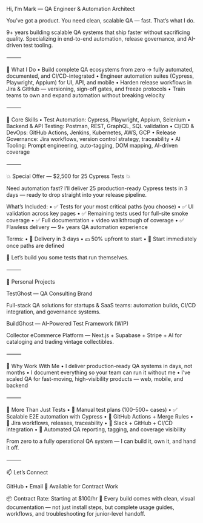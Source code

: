 Hi, I’m Mark — QA Engineer & Automation Architect

You’ve got a product.
You need clean, scalable QA — fast.
That’s what I do.

9+ years building scalable QA systems that ship faster without sacrificing quality.
Specializing in end-to-end automation, release governance, and AI-driven test tooling.

⸻

🔹 What I Do
	•	Build complete QA ecosystems from zero → fully automated, documented, and CI/CD-integrated
	•	Engineer automation suites (Cypress, Playwright, Appium) for UI, API, and mobile
	•	Harden release workflows in Jira & GitHub — versioning, sign-off gates, and freeze protocols
	•	Train teams to own and expand automation without breaking velocity

⸻

🔹 Core Skills
	•	Test Automation: Cypress, Playwright, Appium, Selenium
	•	Backend & API Testing: Postman, REST, GraphQL, SQL validation
	•	CI/CD & DevOps: GitHub Actions, Jenkins, Kubernetes, AWS, GCP
	•	Release Governance: Jira workflows, version control strategy, traceability
	•	AI Tooling: Prompt engineering, auto-tagging, DOM mapping, AI-driven coverage

⸻

💥 Special Offer — $2,500 for 25 Cypress Tests 💥

Need automation fast?
I’ll deliver 25 production-ready Cypress tests in 3 days — ready to drop straight into your release pipeline.

What’s Included:
	•	✅ Tests for your most critical paths (you choose)
	•	✅ UI validation across key pages
	•	✅ Remaining tests used for full-site smoke coverage
	•	✅ Full documentation + video walkthrough of coverage
	•	✅ Flawless delivery — 9+ years QA automation experience

Terms:
	•	📆 Delivery in 3 days
	•	💵 50% upfront to start
	•	🎯 Start immediately once paths are defined

📩 Let’s build you some tests that run themselves.

⸻

🔹 Personal Projects

TestGhost — QA Consulting Brand

Full-stack QA solutions for startups & SaaS teams: automation builds, CI/CD integration, and governance systems.

BuildGhost — AI-Powered Test Framework (WIP)

Collector eCommerce Platform — Next.js + Supabase + Stripe + AI for cataloging and trading vintage collectibles.

⸻

🔹 Why Work With Me
	•	I deliver production-ready QA systems in days, not months
	•	I document everything so your team can run it without me
	•	I’ve scaled QA for fast-moving, high-visibility products — web, mobile, and backend

⸻

🧱 More Than Just Tests
	•	🧪 Manual test plans (100–500+ cases)
	•	✅ Scalable E2E automation with Cypress
	•	🧰 GitHub Actions + Merge Rules
	•	🧩 Jira workflows, releases, traceability
	•	🔄 Slack + GitHub + CI/CD integration
	•	🚀 Automated QA reporting, tagging, and coverage visibility

From zero to a fully operational QA system — I can build it, own it, and hand it off.

⸻

📫 Let’s Connect

GitHub • Email
🧩 Available for Contract Work

📦 Contract Rate: Starting at $100/hr
📘 Every build comes with clean, visual documentation — not just install steps, but complete usage guides, workflows, and troubleshooting for junior-level handoff.
